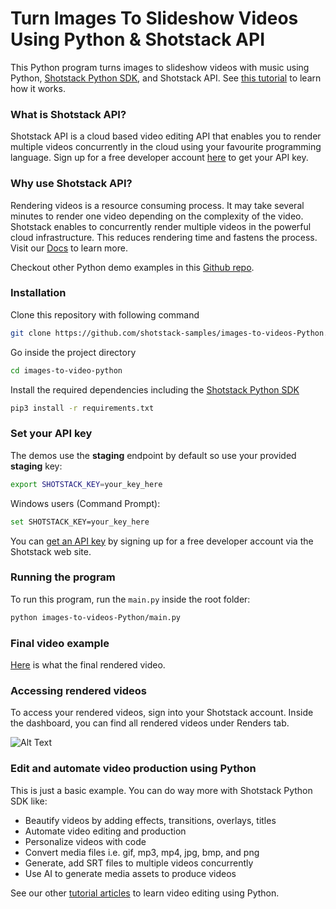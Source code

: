 # Turn Images To Slideshow Videos Using Python & Shotstack API

This Python program turns images to slideshow videos with music using Python, [Shotstack Python SDK](https://pypi.org/project/shotstack-sdk/0.2.1/), and Shotstack API. See [this tutorial](https://shotstack.io/learn/turn-images-to-slideshow-video-using-python/?utm_source=github&utm_campaign=demo_repos) to learn how it works.


### What is Shotstack API?

Shotstack API is a cloud based video editing API that enables you to render multiple videos concurrently in the cloud using your favourite programming language. Sign up for a free developer account [here](https://dashboard.shotstack.io/register?utm_source=github&utm_campaign=demo_repos) to get your API key. 

### Why use Shotstack API?

Rendering videos is a resource consuming process. It may take several minutes to render one video depending on the complexity of the video. Shotstack enables to concurrently render multiple videos in the powerful cloud infrastructure. This reduces rendering time and fastens the process. Visit our [Docs](https://shotstack.io/docs/guide/getting-started/core-concepts/?utm_source=github&utm_campaign=demo_repos) to learn more.

Checkout other Python demo examples in this [Github repo](https://github.com/shotstack/python-demos).


### Installation

Clone this repository with following command

```bash
git clone https://github.com/shotstack-samples/images-to-videos-Python.git
```

Go inside the project directory
```bash
cd images-to-video-python
```

Install the required dependencies including the [Shotstack Python SDK](https://pypi.org/project/shotstack-sdk/0.2.1/)

```bash
pip3 install -r requirements.txt
```


### Set your API key

The demos use the **staging** endpoint by default so use your provided **staging** key:

```bash
export SHOTSTACK_KEY=your_key_here
```

Windows users (Command Prompt):

```bash
set SHOTSTACK_KEY=your_key_here
```

You can [get an API key](http://shotstack.io/register?utm_source=github&utm_campaign=demo_repos) by signing up for a free developer account via the Shotstack web site.


### Running the program

To run this program, run the `main.py` inside the root folder:

```bash
python images-to-videos-Python/main.py
```

### Final video example

[Here](https://cdn.shotstack.io/au/stage/c9npc4w5c4/a4199fa0-d65c-42f2-aa5c-c5722fb48886.mp4) is what the final rendered video.

### Accessing rendered videos

To access your rendered videos, sign into your Shotstack account. Inside the dashboard, you can find all rendered videos under Renders tab.

![Alt Text](https://im5.ezgif.com/tmp/ezgif-5-9da1b35692.gif)


### Edit and automate video production using Python

This is just a basic example. You can do way more with Shotstack Python SDK like: 
- Beautify videos by adding effects, transitions, overlays, titles
- Automate video editing and production
- Personalize videos with code
- Convert media files i.e. gif, mp3, mp4, jpg, bmp, and png
- Generate, add SRT files to multiple videos concurrently
- Use AI to generate media assets to produce videos

See our other [tutorial articles](https://shotstack.io/learn/?utm_source=github&utm_campaign=demo_repos) to learn video editing using Python. 